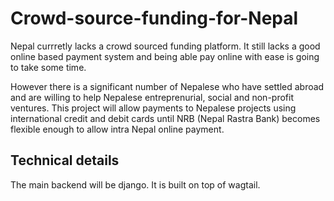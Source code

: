 # Crowd-source-funding-for-Nepal

Nepal currretly lacks a crowd sourced funding platform. It still lacks a good online based payment system and being able
pay online with ease is going to take some time. 

However there is a significant number of Nepalese who have settled abroad and are willing to help Nepalese entreprenurial,
social and non-profit ventures. This project will allow payments to Nepalese projects using international credit and debit
cards until NRB (Nepal Rastra Bank) becomes flexible enough to allow intra Nepal online payment. 


## Technical details
The main backend will be django. It is built on top of wagtail.